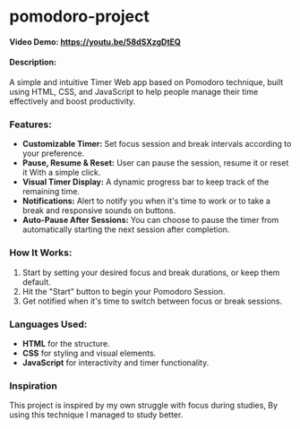 # pomodoro-project
#### Video Demo:  <https://youtu.be/58dSXzgDtEQ>
#### Description:
A simple and intuitive Timer Web app based on Pomodoro technique, built using HTML, CSS, and JavaScript to help people manage their time effectively and boost productivity.

### Features:
- **Customizable Timer:** Set focus session and break intervals according to your preference.
- **Pause, Resume & Reset:** User can pause the session, resume it or reset it With a simple click.
- **Visual Timer Display:** A dynamic progress bar to keep track of the remaining time.
- **Notifications:** Alert to notify you when it's time to work or to take a break and responsive sounds on buttons.
- **Auto-Pause After Sessions:** You can choose to pause the timer from automatically starting the next session after completion.

### How It Works:
1. Start by setting your desired focus and break durations, or keep them default.
2. Hit the "Start" button to begin your Pomodoro Session.
3. Get notified when it's time to switch between focus or break sessions.

### Languages Used:
- **HTML** for the structure.
- **CSS** for styling and visual elements.
- **JavaScript** for interactivity and timer functionality.

### Inspiration
This project is inspired by my own struggle with focus during studies, By using this technique I managed to study better.
